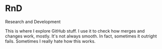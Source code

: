 RnD
===

Research and Development

This is where I explore GitHub stuff. I use it to check how merges and changes work, mostly. It's not always smooth. In fact, sometimes it outright fails.
Sometimes I really hate how this works.
